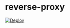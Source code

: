 # reverse-proxy

[![Deploy](https://www.herokucdn.com/deploy/button.svg)](https://heroku.com/deploy)
